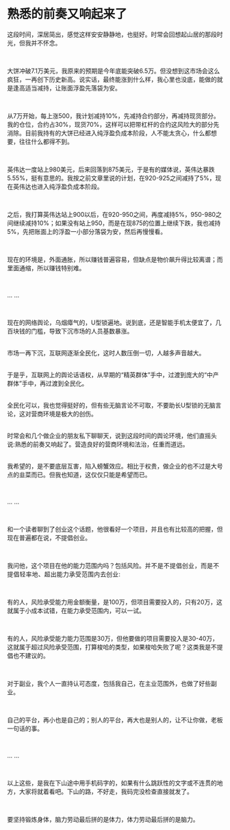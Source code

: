# 熟悉的前奏又响起来了

<p style="visibility: visible;">这段时间，深居简出，感觉这样安安静静地，也挺好。时常会回想起山居的那段时光，但我并不怀念。</p><p style="visibility: visible;"><br style="visibility: visible;"></p><p style="visibility: visible;">大饼冲破7.1万美元，我原来的预期是今年底能突破6.5万。但没想到这市场会这么疯狂，一再创下历史新高。说实话，最终能涨到什么样，我心里也没底，能做的就是逢高适当减持，让账面浮盈先落袋为安。</p><p style="visibility: visible;"><br style="visibility: visible;"></p><p style="visibility: visible;">从7万开始，每上涨500，我计划减持10%，先减持合约部分，再减持现货部分。我的仓位，合约占30%，现货70%，这样可以把带杠杆的合约这风险大的部分先消除。目前我持有的大饼已经进入纯浮盈负成本阶段，人不能太贪心，什么都想要，往往什么都得不到。</p><p style="visibility: visible;"><br style="visibility: visible;"></p><p style="visibility: visible;">英伟达一度站上980美元，后来回落到875美元，于是有的媒体说，英伟达暴跌5.55%，挺有意思的。我按之前文章里说的计划，在920-925之间减持了5%，现在英伟达也进入纯浮盈负成本阶段。</p><p style="visibility: visible;"><br style="visibility: visible;"></p><p style="visibility: visible;">之后，我打算英伟达站上900以后，在920-950之间，再度减持5%，950-980之间继续减持10%；如果没有站上950，而是在现875的位置上继续下跌，我也减持5%，先把账面上的浮盈一小部分落袋为安，然后再慢慢看。</p><p style="visibility: visible;"><br style="visibility: visible;"></p><p style="visibility: visible;">现在的环境是，外面通胀，所以赚钱普遍容易，但缺点是物价飙升得比较离谱；而里面通缩，所以赚钱特别难。</p><p style="visibility: visible;"><br style="visibility: visible;"></p><p style="visibility: visible;">… …</p><p style="visibility: visible;"><br style="visibility: visible;"></p><p style="visibility: visible;">现在的网络舆论，乌烟瘴气的，U型锁遍地。说到底，还是智能手机太便宜了，几百块钱的门槛，导致下沉市场的人员基数暴涨。</p><p style="visibility: visible;"><br style="visibility: visible;">市场一再下沉，互联网逐渐全民化，这时人数压倒一切，人越多声音越大。</p><p style="visibility: visible;"><br style="visibility: visible;">于是乎，互联网上的舆论话语权，从早期的“精英群体”手中，过渡到庞大的“中产群体”手中，再过渡到全民化。</p><p style="visibility: visible;"><br style="visibility: visible;">全民化可以，我也觉得挺好的，但有些无脑言论不可取，不要助长U型锁的无脑言论，这对营商环境是极大的创伤。</p><p style="visibility: visible;"><br style="visibility: visible;">时常会和几个做企业的朋友私下聊聊天，说到这段时间的舆论环境，他们直摇头说:熟悉的前奏又响起了。营造良好的营商环境和法治，任重而道远。</p><p style="visibility: visible;"><br style="visibility: visible;">我希望的，是不要底层互害，陷入螃蟹效应。相比于权贵，做企业的也不过是大号点的韭菜而已。但我也知道，这仅仅只能是希望而已。</p><p><br></p><p>…&nbsp;<span style="background-color: transparent;caret-color: var(--weui-BRAND);letter-spacing: 0.034em;">…</span></p><p><br></p><p>和一个读者聊到了创业这个话题，他很看好一个项目，并且也有比较高的把握，但现在普遍都在说，不提倡创业。</p><p><br></p><p>我问他，这个项目在他的能力范围内吗？包括风险。<span style="background-color: transparent;letter-spacing: 0.034em;caret-color: var(--weui-BRAND);">并不是不提倡创业，而是不提倡轻率地、超出能力承受范围内去创业:</span></p><p><br></p><p>有的人，风险承受能力用金额衡量，是100万，但项目需要投入的，只有20万，这就属于小成本试错，在能力承受范围内，可以一试。</p><p><br></p><p>有的人，风险承受能力能力范围是30万，但他要做的项目需要投入是30-40万，这就属于超过风险承受范围，打算梭哈的类型，如果梭哈失败了呢？这类我是不提倡也不建议的。</p><p><br></p><p>对于副业，我个人一直持认可态度，包括我自己，在主业范围外，也做了好些副业。</p><p><br></p><p>自己的平台，再小也是自己的；别人的平台，再大也是别人的，让不让你做，老板一句话的事。</p><p><br></p><p>… …</p><p><br></p><p>以上这些，是我在下山途中用手机码字的，如果有什么跳跃性的文字或不连贯的地方，大家将就着看吧。下山的路，不好走，我码完没检查直接就发了。</p><p><br></p><p>要坚持锻炼身体，脑力劳动最后拼的是体力，体力劳动最后拼的是脑力。</p><p style="display: none;"><mp-style-type data-value="10000"></mp-style-type></p>